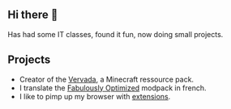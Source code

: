 ## Hi there 👋

Has had some IT classes, found it fun, now doing small projects.

## Projects

* Creator of the [Vervada](https://modrinth.com/resourcepack/the-vervada), a Minecraft ressource pack.
* I translate the [Fabulously Optimized](https://github.com/Fabulously-Optimized) modpack in french.
* I like to pimp up my browser with [extensions](https://addons.mozilla.org/fr/firefox/user/17633649/).

